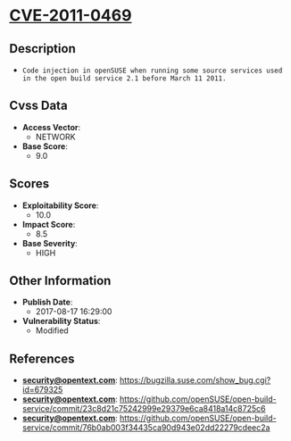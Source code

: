 
# [CVE-2011-0469](https://bugzilla.suse.com/show_bug.cgi?id=679325)

## Description

- `Code injection in openSUSE when running some source services used in the open build service 2.1 before March 11 2011.`

## Cvss Data

- **Access Vector**:
  - NETWORK
- **Base Score**:
  - 9.0

## Scores

- **Exploitability Score**:
  - 10.0
- **Impact Score**:
  - 8.5
- **Base Severity**:
  - HIGH

## Other Information

- **Publish Date**:
  - 2017-08-17 16:29:00
- **Vulnerability Status**:
  - Modified

## References

- **security@opentext.com**: https://bugzilla.suse.com/show_bug.cgi?id=679325
- **security@opentext.com**: https://github.com/openSUSE/open-build-service/commit/23c8d21c75242999e29379e6ca8418a14c8725c6
- **security@opentext.com**: https://github.com/openSUSE/open-build-service/commit/76b0ab003f34435ca90d943e02dd22279cdeec2a
